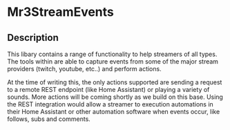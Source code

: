 # Mr3StreamEvents

## Description

This libary contains a range of functionality to help streamers of all types. The tools within are able to capture events from some of the major stream providers (twitch, youtube, etc..) and perform actions.

At the time of writing this, the only actions supported are sending a request to a remote REST endpoint (like Home Assistant) or playing a variety of sounds. More actions will be coming shortly as we build on this base. Using the REST integration would allow a streamer to execution automations in their Home Assistant or other automation software when events occur, like follows, subs and comments.

